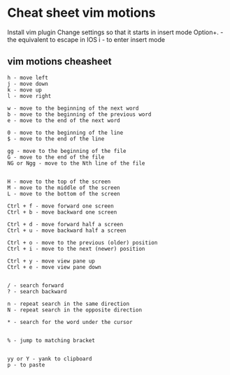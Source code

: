 
# Cheat sheet vim motions

Install vim plugin
Change settings so that it starts in insert mode
Option+. -  the equivalent to escape in IOS
i -  to enter insert mode

## vim motions cheasheet

    h - move left
    j - move down
    k - move up
    l - move right

    w - move to the beginning of the next word
    b - move to the beginning of the previous word
    e - move to the end of the next word
    
    0 - move to the beginning of the line
    $ - move to the end of the line

    gg - move to the beginning of the file
    G - move to the end of the file
    NG or Ngg - move to the Nth line of the file


    H - move to the top of the screen
    M - move to the middle of the screen
    L - move to the bottom of the screen

    Ctrl + f - move forward one screen
    Ctrl + b - move backward one screen

    Ctrl + d - move forward half a screen
    Ctrl + u - move backward half a screen

    Ctrl + o - move to the previous (older) position
    Ctrl + i - move to the next (newer) position

    Ctrl + y - move view pane up
    Ctrl + e - move view pane down


    / - search forward
    ? - search backward

    n - repeat search in the same direction
    N - repeat search in the opposite direction

    * - search for the word under the cursor


    % - jump to matching bracket
    
    
    yy or Y - yank to clipboard
    p - to paste
